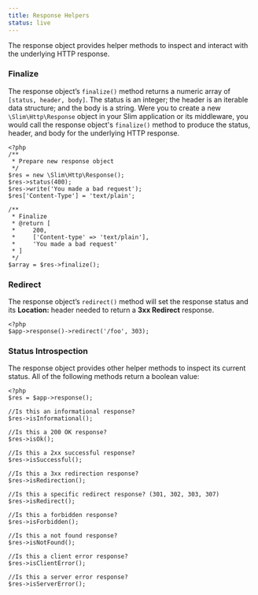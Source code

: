 ```yaml
---
title: Response Helpers
status: live
---
```


The response object provides helper methods to inspect and interact with the underlying HTTP response.

### Finalize

The response object’s `finalize()` method returns a numeric array of `[status, header, body]`. The status is
an integer; the header is an iterable data structure; and the body is a string. Were you to create a new
`\Slim\Http\Response` object in your Slim application or its middleware, you would call the response object's
`finalize()` method to produce the status, header, and body for the underlying HTTP response.

    <?php
    /**
     * Prepare new response object
     */
    $res = new \Slim\Http\Response();
    $res->status(400);
    $res->write('You made a bad request');
    $res['Content-Type'] = 'text/plain';

    /**
     * Finalize
     * @return [
     *     200,
     *     ['Content-type' => 'text/plain'],
     *     'You made a bad request'
     * ]
     */
    $array = $res->finalize();

### Redirect

The response object’s `redirect()` method will set the response status and its **Location:** header needed to
return a **3xx Redirect** response.

    <?php
    $app->response()->redirect('/foo', 303);

### Status Introspection

The response object provides other helper methods to inspect its current status. All of the following methods
return a boolean value:

    <?php
    $res = $app->response();

    //Is this an informational response?
    $res->isInformational();

    //Is this a 200 OK response?
    $res->isOk();

    //Is this a 2xx successful response?
    $res->isSuccessful();

    //Is this a 3xx redirection response?
    $res->isRedirection();

    //Is this a specific redirect response? (301, 302, 303, 307)
    $res->isRedirect();

    //Is this a forbidden response?
    $res->isForbidden();

    //Is this a not found response?
    $res->isNotFound();

    //Is this a client error response?
    $res->isClientError();

    //Is this a server error response?
    $res->isServerError();
